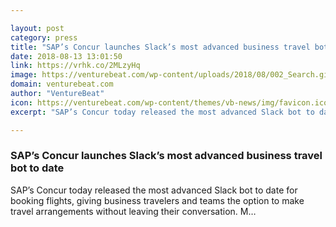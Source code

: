```yaml
---

layout: post
category: press
title: "SAP’s Concur launches Slack’s most advanced business travel bot to date"
date: 2018-08-13 13:01:50
link: https://vrhk.co/2MLzyHq
image: https://venturebeat.com/wp-content/uploads/2018/08/002_Search.gif?fit=1366%2C768&strip=all
domain: venturebeat.com
author: "VentureBeat"
icon: https://venturebeat.com/wp-content/themes/vb-news/img/favicon.ico
excerpt: "SAP’s Concur today released the most advanced Slack bot to date for booking flights, giving business travelers and teams the option to make travel arrangements without leaving their conversation. M…"

---
```


### SAP’s Concur launches Slack’s most advanced business travel bot to date

SAP’s Concur today released the most advanced Slack bot to date for booking flights, giving business travelers and teams the option to make travel arrangements without leaving their conversation. M…